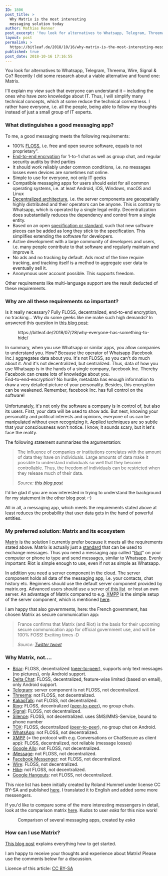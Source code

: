```yaml
---
ID: 1806
post_title: >
  Why Matrix is the most interesting
  messaging solution today
author: Mathias Renner
post_excerpt: 'You look for alternatives to Whatsapp, Telegram, Threema, Wire, Signal & Co? Recently I did some research about a viable alternative and found one: Matrix.'
layout: post
permalink: >
  https://bitleaf.de/2018/10/16/why-matrix-is-the-most-interesting-messaging-solution-today/
published: true
post_date: 2018-10-16 17:16:55
---
```

<!-- wp:paragraph -->
<p>You look for alternatives to Whatsapp, Telegram, Threema, Wire, Signal &amp; Co? Recently I did some research about a viable alternative and found one: Matrix.<br/></p>
<!-- /wp:paragraph -->

<!-- wp:paragraph -->
<p>I'll explain my view such that everyone can understand it – including the ones who have zero knowledge about IT. Thus, I will simplify many technical concepts, which at some reduce the technical correctness. I rather have everyone, i.e. all the people, being able to follow my thoughts instead of just a small group of IT experts.<br/></p>
<!-- /wp:paragraph -->

<!-- wp:heading {"level":3} -->
<h3>What distinguishes a good messaging app?</h3>
<!-- /wp:heading -->

<!-- wp:paragraph -->
<p>To me, a good messaging meets the following requirements:</p>
<!-- /wp:paragraph -->

<!-- wp:list -->
<ul><li>100% <a href="https://en.wikipedia.org/wiki/Free_and_open-source_software#FLOSS">FLOSS</a>, i.e. free and open source software, equals to not proprietary".<br/></li><li><a href="http://End-to-end%20encryption">End-to-end encryption</a> for 1-to-1 chat as well as group chat, and regular security audits by third parties<br/></li><li>It should work reliably under common conditions, i.e. no messages losses even devices are sometimes not online.<br/></li><li>Simple to use for everyone, not only IT geeks<br/></li><li>Compatible messaging apps for users should exist for all common operating systems, i.e. at least Android, iOS, Windows, macOS and Linux</li><li><a href="https://en.wikipedia.org/wiki/Decentralization">Decentralized architecture</a>, i.e. the server components are geospatially highly distributed and their operators can be anyone. This is contrary to Whatsapp, which is operated by a single legal entity. Decentralization does substantially reduces the dependency and control from a single entity.<br/></li><li>Based on an open <a href="https://en.wikipedia.org/wiki/Specification_(technical_standard)">specification or standard</a>, such that new software pieces can be added as long they stick to the specification. This simplifies extending the software for developers.<br/></li><li>Active development with a large community of developers and users, i.e. many people contribute to that software and regularly maintain and improve it.<br/></li><li>No ads and no tracking by default. Ads most of the time require tracking, and tracking itself is a method to aggregate user data to eventually sell it.<br/></li><li>Anonymous user account possible. This supports freedom.<br/></li></ul>
<!-- /wp:list -->

<!-- wp:paragraph -->
<p>Other requirements like multi-language support are the result deducted of these requirements.</p>
<!-- /wp:paragraph -->

<!-- wp:heading {"level":3} -->
<h3>Why are all these requirements so important?</h3>
<!-- /wp:heading -->

<!-- wp:paragraph -->
<p>Is it really necessary? Fully FLOSS, decentralized, end-to-end encryption, no tracking... Why do some geeks like me make such high demands? In answered this question in <a href="https://bitleaf.de/2018/07/28/warum-jeder-etwas-zu-verbergen-hat/">this blog post:</a></p>
<!-- /wp:paragraph -->

<!-- wp:embed {"url":"https://bitleaf.de/2018/07/28/why-everyone-has-something-to-hide/","type":"wp-embed","providerNameSlug":"bitleaf-sustainable-it-solutions","className":"wp-has-aspect-ratio wp-embed-aspect-1-1"} -->
<figure class="wp-block-embed is-type-wp-embed is-provider-bitleaf-sustainable-it-solutions wp-has-aspect-ratio wp-embed-aspect-1-1"><div class="wp-block-embed__wrapper">
https://bitleaf.de/2018/07/28/why-everyone-has-something-to-hide/
</div></figure>
<!-- /wp:embed -->

<!-- wp:paragraph -->
<p>In summary, when you use Whatsapp or similar apps, you allow companies to understand you. How? Because the operator of Whatsapp (facebook Inc.) aggregates data about you. It's not FLOSS, so you can't do much about it. And it's not decentralized, but centralized. Thus, data of how you use Whatsapp is in the hands of a single company, facebook Inc. Thereby Facebook can create lots of knowledge about you.<br/>End-to-end-encryption? No hurdle, metadata has enough information to draw a very detailed picture of your personality. Besides, this encryption can be weakened. Remember, facebook Inc. has full control on the software!<br/><br/>Unfortunately, it's not only the software a company is in control of, but also its users. First, your data will be used to show ads. But next, knowing your personality and political interests and opinions, everyone of us can be manipulated without even recognizing it. Applied techniques are so subtle that your consciousness won't notice. I know, it sounds scary, but it let's face the reality.</p>
<!-- /wp:paragraph -->

<!-- wp:paragraph -->
<p>The following statement summarizes the argumentation:<br/></p>
<!-- /wp:paragraph -->

<!-- wp:quote -->
<blockquote class="wp-block-quote"><p>The influence of companies or institutions correlates with the amount of data they have on individuals. Large amounts of data make it possible to understand individuals so well that they become controllable. Thus, the freedom of individuals can be restricted when they release much of their data.</p><cite>Source: <a href="https://bitleaf.de/2018/07/28/why-everyone-has-something-to-hide/">this blog post</a></cite></blockquote>
<!-- /wp:quote -->

<!-- wp:paragraph -->
<p>I'd be glad if you are now interested in trying to understand the background for my statement in the other blog post :-)<br/></p>
<!-- /wp:paragraph -->

<!-- wp:paragraph -->
<p>All in all, a messaging app, which meets the requirements stated above at least reduces the probability that user data gets in the hand of powerful entities. <br/></p>
<!-- /wp:paragraph -->

<!-- wp:heading {"level":3} -->
<h3>My preferred solution: Matrix and its ecosystem</h3>
<!-- /wp:heading -->

<!-- wp:paragraph -->
<p><a href="https://matrix.org">Matrix</a> is the solution I currently prefer because it meets all the requirements stated above. Matrix is actually just a <a href="https://matrix.org/docs/guides/faq.html">standard</a> that can be used to exchange messages. Thus you need a messaging app called "<a href="https://matrix.org/docs/projects/client/riot.html">Riot</a>" on your computer or phone to type and send messages, similar to Whatsapp. Evenly important: Riot is simple enough to use, even if not as simple as Whatsapp.<br/></p>
<!-- /wp:paragraph -->

<!-- wp:paragraph -->
<p>In addition you need a server component in the cloud. The server component holds all data of the messaging app, i.e. your contacts, chat history etc. Beginners should use the default server component provided by matrix.org. Advanced users should use a server <a href="https://www.hello-matrix.net/public_servers.php">of this list</a>  or host an own server. An advantage of Matrix compared to e.g. <a href="https://de.wikipedia.org/wiki/XMPP">XMPP</a> is the simple setup of the server component, which is mentioned <a href="https://www.kuketz-blog.de/messenger-matrix-das-xmpp-fuer-hobby-admins/">here</a>.<br/></p>
<!-- /wp:paragraph -->

<!-- wp:paragraph -->
<p>I am happy that also governments, here: the French government, has chosen Matrix as secure communication app:</p>
<!-- /wp:paragraph -->

<!-- wp:quote -->
<blockquote class="wp-block-quote"><p>France confirms that Matrix (and Riot) is the basis for their upcoming secure communication app for official government use, and will be 100% FOSS! Exciting times :D</p><cite>Source: <a href="https://twitter.com/matrixdotorg/status/989514267408912385?ref_src=twsrc%5Etfw%7Ctwcamp%5Etweetembed%7Ctwterm%5E989514267408912385&amp;ref_url=https%3A%2F%2Fbitleaf.de%2F2018%2F10%2F16%2Fwhy-matrix-is-the-most-interesting-messaging-solution-today%2F">Twitter tweet</a></cite></blockquote>
<!-- /wp:quote -->

<!-- wp:heading {"level":3} -->
<h3>Why Matrix, not….<br/></h3>
<!-- /wp:heading -->

<!-- wp:list -->
<ul><li><a href="https://briarproject.org/">Briar</a>: FLOSS, decentralized (<a href="https://en.wikipedia.org/wiki/Peer-to-peer">peer-to-peer</a>), supports only text messages (no pictures), only Android support.</li><li><a href="https://delta.chat/">Delta Chat</a>: FLOSS, decentralized, feature-wise limited (based on email), only Android support.</li><li><a href="https://de.wikipedia.org/wiki/Telegram_Messenger">Telegram</a>: server component is not FLOSS, not decentralized.</li><li><a href="https://de.wikipedia.org/wiki/Threema">Threema</a>: not FLOSS, not decentralized.</li><li><a href="https://de.wikipedia.org/wiki/KakaoTalk">KakaoTalk</a>: not FLOSS, not decentralized.<br/></li><li><a href="https://ring.cx/">Ring</a>: FLOSS, decentralized (<a href="https://en.wikipedia.org/wiki/Peer-to-Peer">peer-to-peer</a>), no group chats.</li><li><a href="https://signal.org/">Signal</a>: FLOSS, not decentralized.</li><li><a href="https://silence.im/">Silence</a>: FLOSS, not decentralized. uses SMS/MMS-Service, bound to phone number</li><li><a href="https://wiki.ubuntuusers.de/Tox/">TOX</a>: FLOSS, decentralized (<a href="https://en.wikipedia.org/wiki/Peer-to-Peer">peer-to-peer</a>), no group chat on Android.<br/></li><li><a href="https://de.wikipedia.org/wiki/WhatsApp">WhatsApp</a>: not FLOSS, not decentralized.<br/></li><li><a href="https://de.wikipedia.org/wiki/XMPP">XMPP</a> (= the protocol with e.g. Conversations or ChatSecure as client app): FLOSS, decentralized, not reliable (message losses)</li><li><a href="https://allo.google.com/">Google Allo</a>: not FLOSS, not decentralized.<br/></li><li><a href="https://de.wikipedia.org/wiki/IMessage">iMessage</a>: not FLOSS, not decentralized.<br/></li><li><a href="https://www.messenger.com/">Facebook Messenger</a>: not FLOSS, not decentralized.<br/></li><li><a href="https://wire.com/">Wire</a>: FLOSS, not decentralized.</li><li><a href="https://get.hike.in/">Hike</a>: not FLOSS, not decentralized.<br/></li><li><a href="https://hangouts.google.com/">Google Hangouts</a>: not FLOSS, not decentralized.<br/></li></ul>
<!-- /wp:list -->

<!-- wp:paragraph {"fontSize":"regular"} -->
<p class="has-regular-font-size">This nice list has been initially created by Roland Hummel under license CC BY-SA and published <a href="https://www.kuketz-blog.de/messenger-matrix-das-xmpp-fuer-hobby-admins/">here</a>. I translated it to English and added some more messengers.<br/></p>
<!-- /wp:paragraph -->

<!-- wp:paragraph {"fontSize":"regular"} -->
<p class="has-regular-font-size">If you'd like to compare some of the more interesting messengers in detail, look at the comparison matrix <a href="https://wiki.piratenpartei.de/Datei:Messengermatrix.pdf">here</a>. Kudos to user <em>eska</em> for this nice work!</p>
<!-- /wp:paragraph -->

<!-- wp:image {"id":1813,"linkDestination":"custom"} -->
<figure class="wp-block-image"><a href="https://wiki.piratenpartei.de/Datei:Messengermatrix.pdf"><img src="https://bitleaf.de/wp-content/uploads/2018/10/messenger-apps-comparison-matrix.png" alt="" class="wp-image-1813"/></a><figcaption>Comparison of several messaging apps, created by <em>eska</em></figcaption></figure>
<!-- /wp:image -->

<!-- wp:heading {"level":3} -->
<h3>How can I use Matrix?<br/></h3>
<!-- /wp:heading -->

<!-- wp:paragraph -->
<p><a href="https://bitleaf.de/2018/10/15/how-to-use-riot-and-matrix/">This blog post</a> explains everything how to get started.<br/></p>
<!-- /wp:paragraph -->

<!-- wp:paragraph -->
<p>I am happy to receive your thoughts and experience about Matrix! Please use the comments below for a discussion.</p>
<!-- /wp:paragraph -->

<!-- wp:paragraph -->
<p>Licence of this article: <a href="https://creativecommons.org/licenses/by-sa/4.0/">CC BY-SA</a> <br/></p>
<!-- /wp:paragraph -->